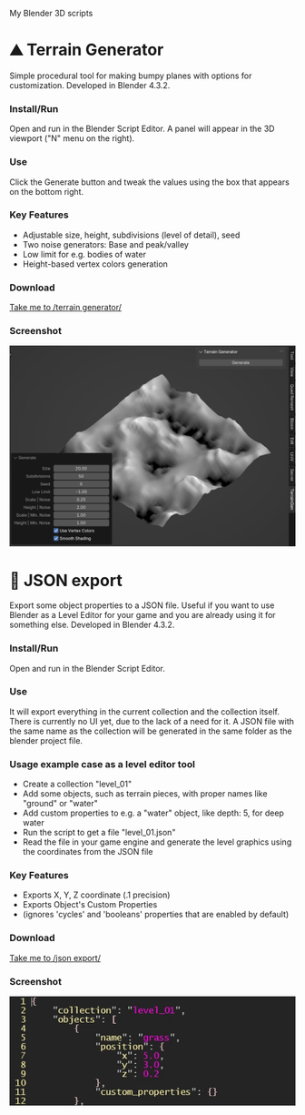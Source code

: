 My Blender 3D scripts

# ⛰️ Terrain Generator
Simple procedural tool for making bumpy planes with options for customization. Developed in Blender 4.3.2.

### Install/Run
Open and run in the Blender Script Editor. A panel will appear in the 3D viewport ("N" menu on the right).

### Use
Click the Generate button and tweak the values using the box that appears on the bottom right.

### Key Features
- Adjustable size, height, subdivisions (level of detail), seed
- Two noise generators: Base and peak/valley
- Low limit for e.g. bodies of water
- Height-based vertex colors generation

### Download
[Take me to /terrain generator/](https://github.com/villesepp/Blender/tree/main/Terrain%20Generator)

### Screenshot
![alt text](https://github.com/villesepp/Blender/blob/main/readme%20images/terraingenerator.jpg "Screenshot")


# 📁 JSON export
Export some object properties to a JSON file. Useful if you want to use Blender as a Level Editor for your game and you are already using it for something else. Developed in Blender 4.3.2.

### Install/Run
Open and run in the Blender Script Editor.

### Use
It will export everything in the current collection and the collection itself. There is currently no UI yet, due to the lack of a need for it. A JSON file with the same name as the collection will be generated in the same folder as the blender project file.

### Usage example case as a level editor tool
- Create a collection "level_01"
- Add some objects, such as terrain pieces, with proper names like "ground" or "water"
- Add custom properties to e.g. a "water" object, like depth: 5, for deep water
- Run the script to get a file "level_01.json"
- Read the file in your game engine and generate the level graphics using the coordinates from the JSON file

### Key Features
- Exports X, Y, Z coordinate (.1 precision)
- Exports Object's Custom Properties
- (ignores 'cycles' and 'booleans' properties that are enabled by default)

### Download
[Take me to /json export/](https://github.com/villesepp/Blender/tree/main/JSON%20export)

### Screenshot
![alt text](https://github.com/villesepp/Blender/blob/main/readme%20images/json.jpg "Screenshot")


